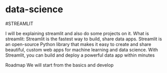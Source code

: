 # data-science

#STREAMLIT

I will be explaining streamlit and also do some projects on it.
What is streamlit: Streamlit is the fastest way to build, share data apps. Streamlit is an open-source Python library that makes it easy to create and share beautiful, custom web apps for machine learning and data science. With Streamlit, you can build and deploy a powerful data app within minutes

Roadmap
We will start from the basics and develop

